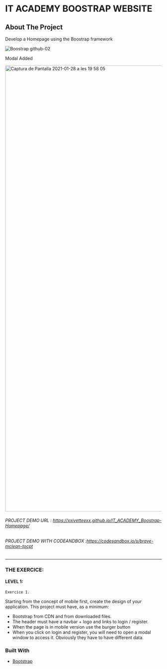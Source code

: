 # IT ACADEMY BOOSTRAP WEBSITE

<!-- ABOUT THE PROJECT -->
## About The Project
Develop a Homepage using the Boostrap framework 

![Boostrap github-02](https://user-images.githubusercontent.com/48102806/106185276-e6d13a80-61a2-11eb-8ae6-19d5f5e7b537.jpg)

Modal Added

<img width="1432" alt="Captura de Pantalla 2021-01-28 a les 19 58 05" src="https://user-images.githubusercontent.com/48102806/106185488-29931280-61a3-11eb-9378-6719af59b906.png">


###### PROJECT DEMO URL : https://xxivetteexx.github.io/IT_ACADEMY_Boostrap-Homepage/
###### PROJECT DEMO WITH CODEANDBOX :https://codesandbox.io/s/brave-mclean-tocpt
<hr>

### THE EXERCICE:

#### LEVEL 1:

```Exercice 1.```

Starting from the concept of mobile first, create the design of your application. 
This project must have, as a minimum:

- Bootstrap from CDN and from downloaded files.
- The header must have a navbar + logo and links to login / register.
- When the page is in mobile version use the burger button
- When you click on login and register, you will need to open a modal window to access it. Obviously they have to have different data.


### Built With

* [Bootstrap](https://getbootstrap.com)
 
